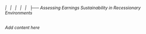 ###### |   |   |   |   |   ├── Assessing Earnings Sustainability in Recessionary Environments

*Add content here*